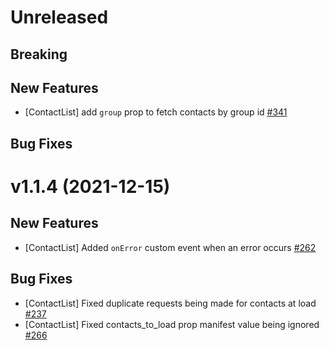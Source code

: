 # Unreleased

## Breaking

## New Features

- [ContactList] add `group` prop to fetch contacts by group id [#341](https://github.com/nylas/components/pull/341)

## Bug Fixes

# v1.1.4 (2021-12-15)

## New Features

- [ContactList] Added `onError` custom event when an error occurs [#262](https://github.com/nylas/components/pull/262)

## Bug Fixes

- [ContactList] Fixed duplicate requests being made for contacts at load [#237](https://github.com/nylas/components/pull/237)
- [ContactList] Fixed contacts_to_load prop manifest value being ignored [#266](https://github.com/nylas/components/pull/266)
